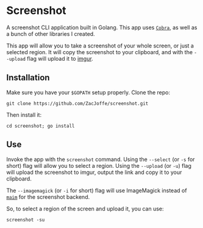 # Screenshot
A screenshot CLI application built in Golang. This app uses [`Cobra`](https://github.com/spf13/cobra), as well as a bunch of other libraries I created.

This app will allow you to take a screenshot of your whole screen, or just a selected region. It will copy the screenshot to your clipboard, and with the `--upload` flag will upload it to [imgur](https://imgur.com/).

## Installation
Make sure you have your `$GOPATH` setup properly. Clone the repo:
```
git clone https://github.com/ZacJoffe/screenshot.git
```
Then install it:
```
cd screenshot; go install
```

## Use
Invoke the app with the `screenshot` command. Using the `--select` (or `-s` for short) flag will allow you to select a region. Using the `--upload` (or `-u`) flag will upload the screenshot to imgur, output the link and copy it to your clipboard.

The ``--imagemagick`` (or `-i` for short) flag will use ImageMagick instead of [`maim`](https://github.com/naelstrof/maim) for the screenshot backend.

So, to select a region of the screen and upload it, you can use:
```
screenshot -su
```